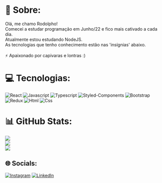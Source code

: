 # 💫 Sobre:
Olá, me chamo Rodolpho!<br>Comecei a estudar programação em Junho/22 e fico mais cativado a cada dia.<br>Atualmente estou estudando NodeJS.<br>As tecnologias que tenho conhecimento estão nas 'insígnias' abaixo.<br><br>⚡ Apaixonado por capivaras e lontras :)

# 💻 Tecnologias:
![React](https://img.shields.io/badge/React-20232A?style=for-the-badge&logo=react&logoColor=61DAFB) ![Javascript](https://img.shields.io/badge/JavaScript-323330?style=for-the-badge&logo=javascript&logoColor=F7DF1E) ![Typescript](https://img.shields.io/badge/TypeScript-007ACC?style=for-the-badge&logo=typescript&logoColor=white) ![Styled-Components](https://img.shields.io/badge/styled--components-DB7093?style=for-the-badge&logo=styled-components&logoColor=white) ![Bootstrap](https://img.shields.io/badge/Bootstrap-563D7C?style=for-the-badge&logo=bootstrap&logoColor=white) ![Redux](https://img.shields.io/badge/Redux-593D88?style=for-the-badge&logo=redux&logoColor=white) ![Html](https://img.shields.io/badge/HTML-239120?style=for-the-badge&logo=html5&logoColor=white) ![Css](https://img.shields.io/badge/CSS-239120?&style=for-the-badge&logo=css3&logoColor=white)
# 📊 GitHub Stats:
![](https://github-readme-stats.vercel.app/api?username=rodnikerson&theme=dark&hide_border=false&include_all_commits=false&count_private=false)<br/>
![](https://github-readme-streak-stats.herokuapp.com/?user=rodnikerson&theme=dark&hide_border=false)<br/>
![](https://github-readme-stats.vercel.app/api/top-langs/?username=rodnikerson&theme=dark&hide_border=false&include_all_commits=false&count_private=false&layout=compact)

## 🌐 Socials:
[![Instagram](https://img.shields.io/badge/Instagram-%23E4405F.svg?logo=Instagram&logoColor=white)](https://instagram.com/rodostoievski) [![LinkedIn](https://img.shields.io/badge/LinkedIn-%230077B5.svg?logo=linkedin&logoColor=white)](https://linkedin.com/in/rodolpho-nikerson) 

